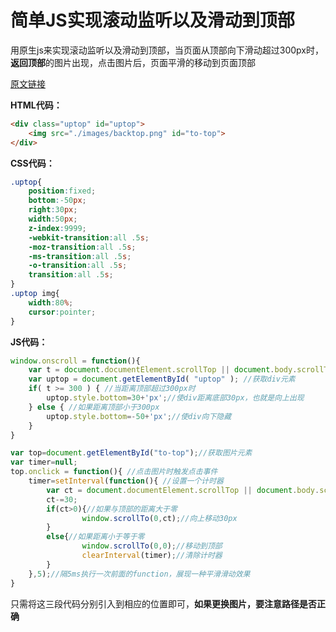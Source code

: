 # 简单JS实现滚动监听以及滑动到顶部

用原生js来实现滚动监听以及滑动到顶部，当页面从顶部向下滑动超过300px时，**返回顶部**的图片出现，点击图片后，页面平滑的移动到页面顶部

[原文链接](<https://www.artjay.me/2019/back-top/>)

**HTML代码：**

```html
<div class="uptop" id="uptop">
	<img src="./images/backtop.png" id="to-top">
</div>
```

**CSS代码：**

```css
.uptop{
    position:fixed;
    bottom:-50px;
    right:30px;
    width:50px;
    z-index:9999;
    -webkit-transition:all .5s;
    -moz-transition:all .5s;
    -ms-transition:all .5s;
    -o-transition:all .5s;
    transition:all .5s;
}
.uptop img{
    width:80%;
    cursor:pointer;
}
```

**JS代码：**

```javascript
window.onscroll = function(){ 
    var t = document.documentElement.scrollTop || document.body.scrollTop;  //获取距离页面顶部的距离
    var uptop = document.getElementById( "uptop" ); //获取div元素
    if( t >= 300 ) { //当距离顶部超过300px时
        uptop.style.bottom=30+'px';//使div距离底部30px，也就是向上出现
    } else { //如果距离顶部小于300px
        uptop.style.bottom=-50+'px';//使div向下隐藏
    } 
} 

var top=document.getElementById("to-top");//获取图片元素
var timer=null;
top.onclick = function(){ //点击图片时触发点击事件
    timer=setInterval(function(){ //设置一个计时器
        var ct = document.documentElement.scrollTop || document.body.scrollTop; //获取距离顶部的距离
        ct-=30;
        if(ct>0){//如果与顶部的距离大于零
                window.scrollTo(0,ct);//向上移动30px
        }
        else{//如果距离小于等于零
                window.scrollTo(0,0);//移动到顶部
                clearInterval(timer);//清除计时器
        }
    },5);//隔5ms执行一次前面的function，展现一种平滑滑动效果
}
```

只需将这三段代码分别引入到相应的位置即可，**如果更换图片，要注意路径是否正确**